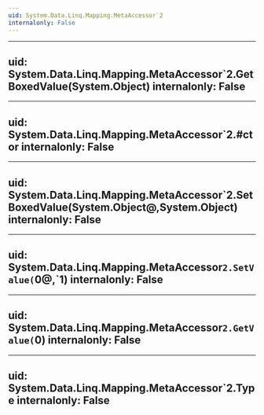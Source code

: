 ```yaml
---
uid: System.Data.Linq.Mapping.MetaAccessor`2
internalonly: False
---
```


---
uid: System.Data.Linq.Mapping.MetaAccessor`2.GetBoxedValue(System.Object)
internalonly: False
---

---
uid: System.Data.Linq.Mapping.MetaAccessor`2.#ctor
internalonly: False
---

---
uid: System.Data.Linq.Mapping.MetaAccessor`2.SetBoxedValue(System.Object@,System.Object)
internalonly: False
---

---
uid: System.Data.Linq.Mapping.MetaAccessor`2.SetValue(`0@,`1)
internalonly: False
---

---
uid: System.Data.Linq.Mapping.MetaAccessor`2.GetValue(`0)
internalonly: False
---

---
uid: System.Data.Linq.Mapping.MetaAccessor`2.Type
internalonly: False
---

